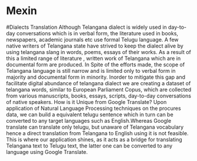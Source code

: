 # Mexin
#Dialects Translation
Although Telangana dialect is widely used in day-to-day conversations which is in verbal form, the literature used in books, newspapers, academic journals etc use formal Telugu language.
A few native writers of Telangana state have strived to keep the dialect alive by using telangana slang in words, poems, essays of their works. As a result of this a limited range of literature , written work of Telangana which are in documental form are produced.
In Spite of the efforts made, the scope of Telangana language is still narrow and is limited only to verbal form in majority and documental form in minority.
Inorder to mitigate this gap and facilitate digital abundance of telangana dialect we are creating a dataset of telangana words, similar to European Parliament Copus, which are collected from various manuscripts, books, essays, scripts, day-to-day conversations of native speakers.
How is it Unique from Google Translate?
Upon application of Natural Language Processing techniques on the procures data, we can build a equivalent telugu sentence which in turn can be converted to any target languages such as English.Whereas Google translate can translate only telugu, but unaware of Telangana vocabulary hence a direct translation from Telangana to English using it is not feasible.
This is where our application shines, as it acts as a bridge for translating Telangana text to Telugu text, the latter one can be converted to any language using Google Translate.
